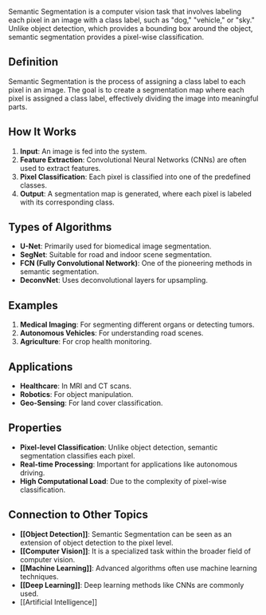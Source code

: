 Semantic Segmentation is a computer vision task that involves labeling each pixel in an image with a class label, such as "dog," "vehicle," or "sky." Unlike object detection, which provides a bounding box around the object, semantic segmentation provides a pixel-wise classification.

## Definition

Semantic Segmentation is the process of assigning a class label to each pixel in an image. The goal is to create a segmentation map where each pixel is assigned a class label, effectively dividing the image into meaningful parts.

## How It Works

1. **Input**: An image is fed into the system.
2. **Feature Extraction**: Convolutional Neural Networks (CNNs) are often used to extract features.
3. **Pixel Classification**: Each pixel is classified into one of the predefined classes.
4. **Output**: A segmentation map is generated, where each pixel is labeled with its corresponding class.

## Types of Algorithms

- **U-Net**: Primarily used for biomedical image segmentation.
- **SegNet**: Suitable for road and indoor scene segmentation.
- **FCN (Fully Convolutional Network)**: One of the pioneering methods in semantic segmentation.
- **DeconvNet**: Uses deconvolutional layers for upsampling.

## Examples

1. **Medical Imaging**: For segmenting different organs or detecting tumors.
2. **Autonomous Vehicles**: For understanding road scenes.
3. **Agriculture**: For crop health monitoring.

## Applications

- **Healthcare**: In MRI and CT scans.
- **Robotics**: For object manipulation.
- **Geo-Sensing**: For land cover classification.

## Properties

- **Pixel-level Classification**: Unlike object detection, semantic segmentation classifies each pixel.
- **Real-time Processing**: Important for applications like autonomous driving.
- **High Computational Load**: Due to the complexity of pixel-wise classification.

## Connection to Other Topics

- **[[Object Detection]]**: Semantic Segmentation can be seen as an extension of object detection to the pixel level.
- **[[Computer Vision]]**: It is a specialized task within the broader field of computer vision.
- **[[Machine Learning]]**: Advanced algorithms often use machine learning techniques.
- **[[Deep Learning]]**: Deep learning methods like CNNs are commonly used.
- [[Artificial Intelligence]]